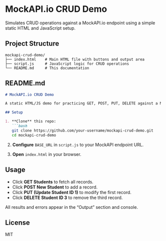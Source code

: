 # MockAPI.io CRUD Demo

Simulates CRUD operations against a MockAPI.io endpoint using a simple static HTML and JavaScript setup.

## Project Structure

```
mockapi-crud-demo/
├── index.html    # Main HTML file with buttons and output area
├── script.js     # JavaScript logic for CRUD operations
└── README.md     # This documentation
```

## README.md

````markdown
# MockAPI.io CRUD Demo

A static HTML/JS demo for practicing GET, POST, PUT, DELETE against a MockAPI.io endpoint.

## Setup

1. **Clone** this repo:
   ```bash
   git clone https://github.com/your-username/mockapi-crud-demo.git
   cd mockapi-crud-demo
````

2. **Configure** `BASE_URL` in `script.js` to your MockAPI endpoint URL.

3. **Open** `index.html` in your browser.

## Usage

* Click **GET Students** to fetch all records.
* Click **POST New Student** to add a record.
* Click **PUT (Update Student ID 1)** to modify the first record.
* Click **DELETE Student ID 3** to remove the third record.

All results and errors appear in the “Output” section and console.

## License

MIT

```
```
